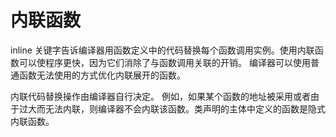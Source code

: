 # 内联函数

inline 关键字告诉编译器用函数定义中的代码替换每个函数调用实例。使用内联函数可以使程序更快，因为它们消除了与函数调用关联的开销。 编译器可以使用普通函数无法使用的方式优化内联展开的函数。

内联代码替换操作由编译器自行决定。 例如，如果某个函数的地址被采用或者由于过大而无法内联，则编译器不会内联该函数。类声明的主体中定义的函数是隐式内联函数。
